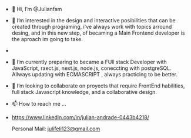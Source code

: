 - 👋 Hi, I’m @Julianfam
- 👀 I’m interested in the design and interactive posibilities that can be created through programing, i've always work with topics arround desing, and in this new step, of becaming a Main Frontend developer is the aproach im going to take. 
- 

- 🌱 I’m currently preparing to became a FUll stack Developer with JavaScript, raect.js, next.js, node.js, coneccting with postgreSQL. Allways updating with ECMASCRIPT , always practicing to be better. 
  
- 💞️ I’m looking to collaborate on proyects that require FrontEnd habilities, full stack Javascript knowledge, and a collaborative design. 







- 📫 How to reach me ...
- https://www.linkedin.com/in/julian-andrade-0443b4218/
  
  Personal Mail: julifeli123@gmail.com



<!---
Julianfam/Julianfam is a ✨ special ✨ repository because its `README.md` (this file) appears on your GitHub profile.
You can click the Preview link to take a look at your changes.
--->
